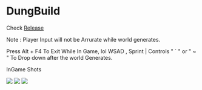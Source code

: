 # DungBuild
Check <a href="https://github.com/Zenodeon/DungBuild/releases">Release</a> 

Note : Player Input will not be Arrurate while world generates.

Press Alt + F4 To Exit While In Game, lol
WSAD , Sprint | Controls
" ` " or " ~ " To Drop down after the world Generates.

InGame Shots

<image src="https://github.com/Zenodeon/DungBuild/blob/main/Image/Screenshot_325.png">   
<image src="https://github.com/Zenodeon/DungBuild/blob/main/Image/Screenshot_326.png">   
<image src="https://github.com/Zenodeon/DungBuild/blob/main/Image/Screenshot_327.png">   
